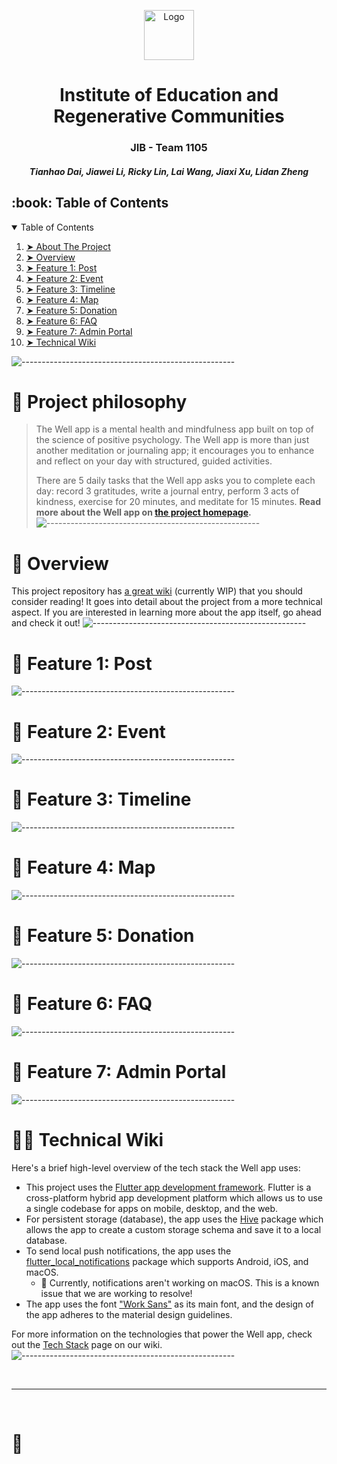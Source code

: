 <p align="center"> 
  <img src="https://icons-for-free.com/iconfiles/png/512/ant+design+++outlined+icons+block-1324441552634165667.png" alt="Logo" width="80px" height="80px">
</p>
<h1 align="center"> Institute of Education and Regenerative Communities </h1>
<h3 align="center"> JIB - Team 1105 </h3>
<h5 align="center"> 
  Tianhao Dai, 
  Jiawei Li, 
Ricky Lin, 
Lai Wang, 
Jiaxi Xu, 
Lidan Zheng
 </h5>


<!-- TABLE OF CONTENTS -->
<h2 id="table-of-contents"> :book: Table of Contents</h2>

<details open="open">
  <summary>Table of Contents</summary>
  <ol>
    <li><a href="#projectPhilosophy"> ➤ About The Project</a></li>
    <li><a href="#overview"> ➤ Overview</a></li>
    <li><a href="#post"> ➤ Feature 1: Post </a></li>
    <li><a href="#event"> ➤ Feature 2: Event </a></li>
    <li><a href="#timeline"> ➤ Feature 3: Timeline </a></li>
    <li><a href="#map"> ➤ Feature 4: Map </a></li>
    <li><a href="#donation"> ➤ Feature 5: Donation </a></li>
    <li><a href="#faq"> ➤ Feature 6: FAQ </a></li>
    <li><a href="#admin"> ➤ Feature 7: Admin Portal </a></li>
    <li><a href="#wiki"> ➤ Technical Wiki</a></li>
  </ol>
</details>

![-----------------------------------------------------](https://raw.githubusercontent.com/andreasbm/readme/master/assets/lines/rainbow.png)
# 🧐 Project philosophy <a id="projectPhilosophy"></a>

> The Well app is a mental health and mindfulness app built on top of the science of positive psychology. The Well app is more than just another meditation or journaling app; it encourages you to enhance and reflect on your day with structured, guided activities.
> 
> There are 5 daily tasks that the Well app asks you to complete each day: record 3 gratitudes, write a journal entry, perform 3 acts of kindness, exercise for 20 minutes, and meditate for 15 minutes.
**Read more about the Well app on [the project homepage](https://projects.colegaw.in/well-app?utm_source=GitHub&utm_medium=readme&utm_campaign=well_app_readme).**
![-----------------------------------------------------](https://raw.githubusercontent.com/andreasbm/readme/master/assets/lines/rainbow.png)

# 📒 Overview <a id="overview"></a>

This project repository has [a great wiki](https://github.com/chroline/well_app/wiki) (currently WIP) that you should consider reading! It goes into detail about the project from a more technical aspect. If you are interested in learning more about the app itself, go ahead and check it out!
![-----------------------------------------------------](https://raw.githubusercontent.com/andreasbm/readme/master/assets/lines/rainbow.png)


# 🌟  Feature 1: Post <a id="post"></a>

![-----------------------------------------------------](https://raw.githubusercontent.com/andreasbm/readme/master/assets/lines/rainbow.png)

# 🌟  Feature 2: Event <a id="event"></a>

![-----------------------------------------------------](https://raw.githubusercontent.com/andreasbm/readme/master/assets/lines/rainbow.png)

# 🌟  Feature 3: Timeline <a id="timeline"></a>

![-----------------------------------------------------](https://raw.githubusercontent.com/andreasbm/readme/master/assets/lines/rainbow.png)

# 🌟  Feature 4: Map <a id="map"></a>

![-----------------------------------------------------](https://raw.githubusercontent.com/andreasbm/readme/master/assets/lines/rainbow.png)

# 🌟  Feature 5: Donation <a id="donation"></a>

![-----------------------------------------------------](https://raw.githubusercontent.com/andreasbm/readme/master/assets/lines/rainbow.png)

# 🌟  Feature 6: FAQ <a id="faq"></a>

![-----------------------------------------------------](https://raw.githubusercontent.com/andreasbm/readme/master/assets/lines/rainbow.png)

# 🌟  Feature 7: Admin Portal <a id="admin"></a>

![-----------------------------------------------------](https://raw.githubusercontent.com/andreasbm/readme/master/assets/lines/rainbow.png)


# 👨‍💻 Technical Wiki <a id="wiki"></a>

Here's a brief high-level overview of the tech stack the Well app uses:

- This project uses the [Flutter app development framework](https://flutter.dev/). Flutter is a cross-platform hybrid app development platform which allows us to use a single codebase for apps on mobile, desktop, and the web.
- For persistent storage (database), the app uses the [Hive](https://hivedb.dev/) package which allows the app to create a custom storage schema and save it to a local database.
- To send local push notifications, the app uses the [flutter_local_notifications](https://pub.dev/packages/flutter_local_notifications) package which supports Android, iOS, and macOS.
  - 🚨 Currently, notifications aren't working on macOS. This is a known issue that we are working to resolve!
- The app uses the font ["Work Sans"](https://fonts.google.com/specimen/Work+Sans) as its main font, and the design of the app adheres to the material design guidelines.

For more information on the technologies that power the Well app, check out the [Tech Stack](https://github.com/chroline/well_app/wiki/Tech-Stack) page on our wiki.
![-----------------------------------------------------](https://raw.githubusercontent.com/andreasbm/readme/master/assets/lines/rainbow.png)



<br />

---

<br />

# 💛
